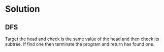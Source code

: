 # Solution
## DFS
Target the head and check is the same value of the head and then check its subtree. If find one then terminate the program and return has found one.
